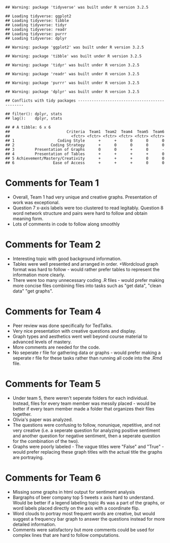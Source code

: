     ## Warning: package 'tidyverse' was built under R version 3.2.5

    ## Loading tidyverse: ggplot2
    ## Loading tidyverse: tibble
    ## Loading tidyverse: tidyr
    ## Loading tidyverse: readr
    ## Loading tidyverse: purrr
    ## Loading tidyverse: dplyr

    ## Warning: package 'ggplot2' was built under R version 3.2.5

    ## Warning: package 'tibble' was built under R version 3.2.5

    ## Warning: package 'tidyr' was built under R version 3.2.5

    ## Warning: package 'readr' was built under R version 3.2.5

    ## Warning: package 'purrr' was built under R version 3.2.5

    ## Warning: package 'dplyr' was built under R version 3.2.5

    ## Conflicts with tidy packages ----------------------------------------------

    ## filter(): dplyr, stats
    ## lag():    dplyr, stats

    ## # A tibble: 6 x 6
    ##                         Criteria  Team1  Team2  Team4  Team5  Team6
    ##                           <fctr> <fctr> <fctr> <fctr> <fctr> <fctr>
    ## 1                   Coding Style      +      +      0      0      0
    ## 2                Coding Strategy      +      0      0      0      0
    ## 3         Presentation of Graphs      0      0      +      0      -
    ## 4         Presentation of Tables      +      +      +      +      0
    ## 5 Achievement/Mastery/Creativity      +      +      +      0      0
    ## 6                 Ease of Access      +      +      +      0      0

Comments for Team 1
===================

-   Overall, Team 1 had very unique and creative graphs. Presentation of
    work was exceptional.
-   Question 7 x-axis labels were too clustered to read legitably.
    Question 8 word network structure and pairs were hard to follow and
    obtain meaning form.
-   Lots of comments in code to follow along smoothly

Comments for Team 2
===================

-   Interesting topic with good background information.
-   Tables were well presented and arranged in order. +Wordcloud graph
    format was hard to follow - would rather prefer tables to represent
    the information more clearly.
-   There were too many unnecessary coding .R files - would prefer
    making more concise files combining files into tasks such as "get
    data", "clean data" "get graphs".

Comments for Team 4
===================

-   Peer review was done specifically for TedTalks.
-   Very nice presentation with creative questions and display.
-   Graph types and aesthetics went well beyond course material to
    advanced levels of mastery.
-   More comments are needed for the code.
-   No seperate r file for gathering data or graphs - would prefer
    making a seperate r file for these tasks rather than running all
    code into the .Rmd file.

Comments for Team 5
===================

-   Under team 5, there weren't seperate folders for each individual.
    Instead, files for every team member was messily placed - would be
    better if every team member made a folder that organizes their
    files together.
-   Olivia's paper was analyzed.
-   The questions were confusing to follow, nonunique, repetitive, and
    not very creative (i.e. a seperate question for analyzing positive
    sentiment and another question for negative sentiment, then a
    seperate question for the combination of the two).
-   Graphs were poorly labeled - The vague titles were "False" and
    "True" - would prefer replacing these graph titles with the actual
    title the graphs are portraying.

Comments for Team 6
===================

- Missing some graphs in html output for sentiment analysis
- Bargraphs of beer company top 5 tweets x axis hard to understand. 
  Would be better if a legend labeling topic #s was a part of the 
  graphs, or word labels placed directly on the axis with a coordinate flip.
- Word clouds to portray most frequent words are creative, 
  but would suggest a frequency bar graph to answer the questions instead for more detailed information.
- Comments were satisfactory but more comments could be used for complex lines that are hard to follow computations.
